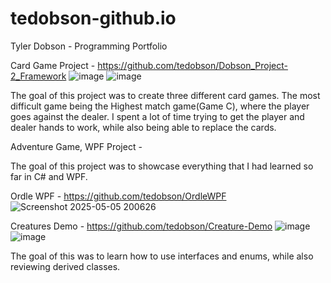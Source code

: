 # tedobson-github.io
Tyler Dobson - Programming Portfolio


Card Game Project - https://github.com/tedobson/Dobson_Project-2_Framework
![image](https://github.com/user-attachments/assets/ebd98b5b-9877-4a1d-a204-f43b576de6d6)
![image](https://github.com/user-attachments/assets/df263f99-391c-4af3-947e-12df2481d036)


The goal of this project was to create three different card games. The most difficult game being the Highest match game(Game C), where the player goes against the dealer. I spent a lot of time trying to get the player and dealer hands to work, while also being able to replace the cards.









Adventure Game, WPF Project -


The goal of this project was to showcase everything that I had learned so far in C# and WPF.



Ordle WPF - https://github.com/tedobson/OrdleWPF
![Screenshot 2025-05-05 200626](https://github.com/user-attachments/assets/31a79e30-180f-478c-bcde-692da40697cc)


Creatures Demo - https://github.com/tedobson/Creature-Demo
![image](https://github.com/user-attachments/assets/4ea1efa0-b12e-4821-ac28-1e2a79f113b2)
![image](https://github.com/user-attachments/assets/d5691f2f-9900-477d-b818-e5ff8858b43c)

The goal of this was to learn how to use interfaces and enums, while also reviewing derived classes. 
